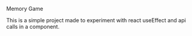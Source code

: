 Memory Game

This is a simple project made to experiment with react useEffect and api calls in a component.